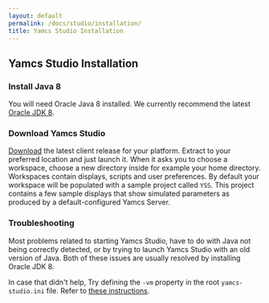 ```yaml
---
layout: default
permalink: /docs/studio/installation/
title: Yamcs Studio Installation
---
```


## Yamcs Studio Installation

### Install Java 8
You will need Oracle Java 8 installed. We currently recommend the latest [Oracle JDK 8](http://www.oracle.com/technetwork/java/javase/downloads/jdk8-downloads-2133151.html).

### Download Yamcs Studio
[Download](https://github.com/yamcs/yamcs-studio/releases) the latest client release for your platform. Extract to your preferred location and just launch it. When it asks you to choose a workspace, choose a new directory inside for example your home directory. Workspaces contain displays, scripts and user preferences. By default your workspace will be populated with a sample project called `YSS`. This project contains a few sample displays that show simulated parameters as produced by a default-configured Yamcs Server.

### Troubleshooting
Most problems related to starting Yamcs Studio, have to do with Java not being correctly detected, or by trying to launch Yamcs Studio with an old version of Java. Both of these issues are usually resolved by installing Oracle JDK 8.

In case that didn't help, Try defining the `-vm` property in the root `yamcs-studio.ini` file. Refer to [these instructions](https://wiki.eclipse.org/Eclipse.ini).
